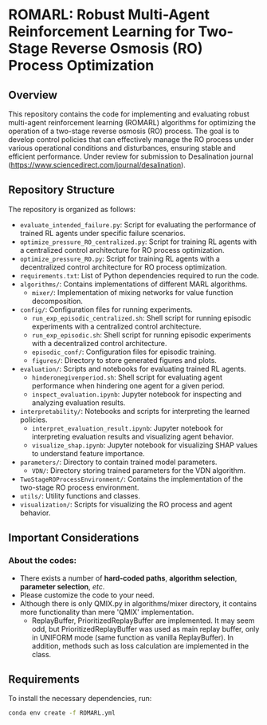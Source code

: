# ROMARL: Robust Multi-Agent Reinforcement Learning for Two-Stage Reverse Osmosis (RO) Process Optimization

## Overview

This repository contains the code for implementing and evaluating robust multi-agent reinforcement learning (ROMARL) algorithms for optimizing the operation of a two-stage reverse osmosis (RO) process. The goal is to develop control policies that can effectively manage the RO process under various operational conditions and disturbances, ensuring stable and efficient performance. Under review for submission to Desalination journal (https://www.sciencedirect.com/journal/desalination).

## Repository Structure

The repository is organized as follows:

-   `evaluate_intended_failure.py`: Script for evaluating the performance of trained RL agents under specific failure scenarios.
-   `optimize_pressure_RO_centralized.py`: Script for training RL agents with a centralized control architecture for RO process optimization.
-   `optimize_pressure_RO.py`: Script for training RL agents with a decentralized control architecture for RO process optimization.
-   `requirements.txt`: List of Python dependencies required to run the code.
-   `algorithms/`: Contains implementations of different MARL algorithms.
    -   `mixer/`: Implementation of mixing networks for value function decomposition.
-   `config/`: Configuration files for running experiments.
    -   `run_exp_episodic_centralized.sh`: Shell script for running episodic experiments with a centralized control architecture.
    -   `run_exp_episodic.sh`: Shell script for running episodic experiments with a decentralized control architecture.
    -   `episodic_conf/`: Configuration files for episodic training.
    -   `figures/`: Directory to store generated figures and plots.
-   `evaluation/`: Scripts and notebooks for evaluating trained RL agents.
    -   `hinderonegivenperiod.sh`: Shell script for evaluating agent performance when hindering one agent for a given period.
    -   `inspect_evaluation.ipynb`: Jupyter notebook for inspecting and analyzing evaluation results.
-   `interpretability/`: Notebooks and scripts for interpreting the learned policies.
    -   `interpret_evaluation_result.ipynb`: Jupyter notebook for interpreting evaluation results and visualizing agent behavior.
    -   `visualize_shap.ipynb`: Jupyter notebook for visualizing SHAP values to understand feature importance.
-   `parameters/`: Directory to contain trained model parameters.
    -   `VDN/`: Directory storing trained parameters for the VDN algorithm.
-   `TwoStageROProcessEnvironment/`: Contains the implementation of the two-stage RO process environment.
-   `utils/`: Utility functions and classes.
-   `visualization/`: Scripts for visualizing the RO process and agent behavior.

## Important Considerations

### About the codes:
-   There exists a number of **hard-coded paths**, **algorithm selection**, **parameter selection**, _etc_.
-   Please customize the code to your need.
-   Although there is only QMIX.py in algorithms/mixer directory, it contains more functionality than mere 'QMIX' implementation.
    -   ReplayBuffer, PrioritizedReplayBuffer are implemented. It may seem odd, but PrioritizedReplayBuffer was used as main replay buffer, only in UNIFORM mode (same function as vanilla ReplayBuffer). In addition, methods such as loss calculation are implemented in the class.

## Requirements

To install the necessary dependencies, run:

```bash
conda env create -f ROMARL.yml
